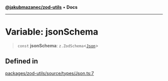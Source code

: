 [**@jakubmazanec/zod-utils**](../README.md) • **Docs**

---

# Variable: jsonSchema

> `const` **jsonSchema**: `z.ZodSchema`\<[`Json`](../type-aliases/Json.md)\>

## Defined in

[packages/zod-utils/source/types/Json.ts:7](https://github.com/jakubmazanec/tools/blob/3137813ef46c72d3c081751f960a2aa2c61ad567/packages/zod-utils/source/types/Json.ts#L7)
